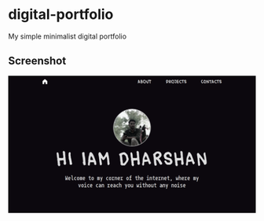 # digital-portfolio
My simple minimalist digital portfolio

## Screenshot
![Screen shot of main page](assets/pics/screenshot-1.png)